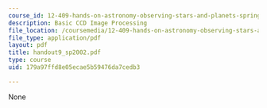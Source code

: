 ```yaml
---
course_id: 12-409-hands-on-astronomy-observing-stars-and-planets-spring-2002
description: Basic CCD Image Processing
file_location: /coursemedia/12-409-hands-on-astronomy-observing-stars-and-planets-spring-2002/179a97ffd8e05ecae5b59476da7cedb3_handout9_sp2002.pdf
file_type: application/pdf
layout: pdf
title: handout9_sp2002.pdf
type: course
uid: 179a97ffd8e05ecae5b59476da7cedb3

---
```

None